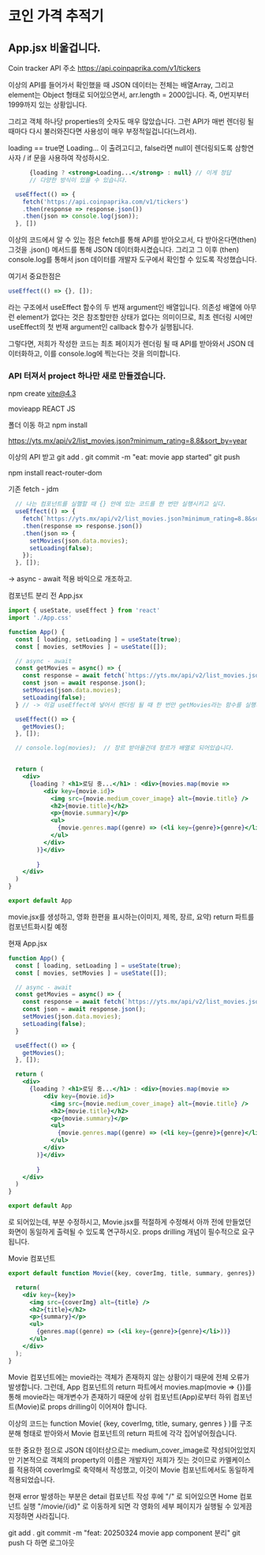 # 코인 가격 추적기

## App.jsx 비울겁니다.

Coin tracker API 주소
https://api.coinpaprika.com/v1/tickers

이상의 API를 들어가서 확인했을 때 JSON 데이터는 전체는 배열Array, 그리고 element는 Object 형태로 되어있으면서, arr.length = 2000입니다.
즉, 0번지부터 1999까지 있는 상황입니다.

그리고 객체 하나당 properties의 숫자도 매우 많았습니다. 그런 API가 매번 렌더링 될때마다 다시 불러와진다면 사용성이 매우 부정적일겁니다(느려서).

loading == true면 Loading... 이 출려고디고,
false라면 null이 렌더링되도록 삼항연사자 / if 문을 사용하여 작성하시오.

```jsx
      {loading ? <strong>Loading...</strong> : null} // 이게 정답
      // 다양한 방식이 있을 수 있습니다.
```

```jsx
  useEffect(() => {
    fetch('https://api.coinpaprika.com/v1/tickers')
    .then(response => response.json())
    .then(json => console.log(json));
  }, [])
```

이상의 코드에서 알 수 있는 점은 fetch를 통해 API를 받아오고서, 다 받아온다면(then) 그것을 .json() 메서드를 통해 JSON 데이터화시켰습니다. 그리고 그 이후 (then) console.log를 통해서 json 데이터를 개발자 도구에서 확인할 수 있도록 작성했습니다.

여기서 중요한점은
```jsx
useEffect(() => {}, []); 
```
라는 구조에서 useEffect 함수의 두 번재 argument인 배열입니다.
의존성 배열에 아무런 element가 없다는 것은 참조할만한 상태가 없다는 의미이므로, 최초 렌더링 시에만 useEffect의 첫 번재 argument인 callback 함수가 실행됩니다.

그렇다면, 저희가 작성한 코드는
최초 페이지가 렌더링 될 때 API를 받아와서 JSON 데이터화하고, 이를 console.log에 찍는다는 것을 의미합니다.

### API 터져서 project 하나만 새로 만들겠습니다.

npm create vite@4.3

movieapp
REACT
JS

폴더 이동 하고
npm install

https://yts.mx/api/v2/list_movies.json?minimum_rating=8.8&sort_by=year

이상의 API 받고
git add .
git commit -m "eat: movie app started"
git push

npm install react-router-dom


기존 fetch - jdm
```jsx
  // 나는 컴포넌트를 실핼할 때 {} 안에 있는 코드를 한 번만 실행시키고 싶다.
  useEffect(() => {
    fetch(`https://yts.mx/api/v2/list_movies.json?minimum_rating=8.8&sort_by=year`)
    .then(response => response.json())
    .then(json => {
      setMovies(json.data.movies);
      setLoading(false);
    });
  }, []);
```
-> async - await 적용 바익으로 개조하고.


컴포넌트 분리 전 App.jsx
```jsx
import { useState, useEffect } from 'react'
import './App.css'

function App() {
  const [ loading, setLoading ] = useState(true);
  const [ movies, setMovies ] = useState([]);

  // async - await
  const getMovies = async() => {
    const response = await fetch(`https://yts.mx/api/v2/list_movies.json?minimum_rating=8.8%sort_by=year`);
    const json = await response.json();
    setMovies(json.data.movies);
    setLoading(false);
  } // -> 이걸 useEffect에 넣어서 렌더링 될 때 한 번만 getMovies라는 함수를 실행시키겠다.

  useEffect(() => {
    getMovies();
  }, []);

  // console.log(movies);  // 장르 받아올건데 장르가 배열로 되어있습니다.


  return (
    <div>
      {loading ? <h1>로딩 중...</h1> : <div>{movies.map(movie => 
          <div key={movie.id}>
            <img src={movie.medium_cover_image} alt={movie.title} />
            <h2>{movie.title}</h2>
            <p>{movie.summary}</p>
            <ul>
              {movie.genres.map((genre) => (<li key={genre}>{genre}</li>))}
            </ul>
          </div>
        )}</div>
        
        }
    </div>
  )
}

export default App

```

movie.jsx를 생성하고, 영화 한편을 표시하는(이미지, 제목, 장르, 요약) return
파트를 컴포넌트화시킬 예정

현재 App.jsx

```jsx
function App() {
  const [ loading, setLoading ] = useState(true);
  const [ movies, setMovies ] = useState([]);

  // async - await
  const getMovies = async() => {
    const response = await fetch(`https://yts.mx/api/v2/list_movies.json?minimum_rating=8.8%sort_by=year`);
    const json = await response.json();
    setMovies(json.data.movies);
    setLoading(false);
  }

  useEffect(() => {
    getMovies();
  }, []);

  return (
    <div>
      {loading ? <h1>로딩 중...</h1> : <div>{movies.map(movie => 
          <div key={movie.id}>
            <img src={movie.medium_cover_image} alt={movie.title} />
            <h2>{movie.title}</h2>
            <p>{movie.summary}</p>
            <ul>
              {movie.genres.map((genre) => (<li key={genre}>{genre}</li>))}
            </ul>
          </div>
        )}</div>
        
        }
    </div>
  )
}

export default App

```
로 되어있는데, <Movie /> 부분 수정하시고,
Movie.jsx를 적절하게 수정해서
아까 전에 만들었던 화면이 동일하게 출력될 수 있도록 연구하시오.
props drilling 개념이 필수적으로 요구됩니다.

Movie 컴포넌트
```jsx
export default function Movie({key, coverImg, title, summary, genres}) {

  return(
    <div key={key}>
      <img src={coverImg} alt={title} />
      <h2>{title}</h2>
      <p>{summary}</p>
      <ul>
        {genres.map((genre) => (<li key={genre}>{genre}</li>))}
      </ul>
    </div>
  );
}
```
Movie 컴포넌트에는 movie라는 객체가 존재하지 않는 상황이기 때문에 전체 오류가 발생합니다.
그런데, App 컴포넌트의 return 파트에서 movies.map(movie => {})를 통해 movie라는 매개변수가 존재하기 때문에 상위 컴포넌트(App)로부터 하위 컴포넌트(Movie)로 props drilling이 이어져야 합니다.

이상의 코드는 function Movie( {key, coverImg, title, sumary, genres } )를 구조분해 형태로 받아와서
Movie 컴포넌트의 return 파트에 각각 집어넣어줬습니다.

또한 중요한 점으로 JSON 데이터상으로는 medium_cover_image로 작성되어있었지만 기본적으로 객체의 property의 이름은 개발자인 저희가 짓는 것이므로 카멜케이스를 적용하여 coverImg로 축약해서 작성했고, 이것이 Movie 컴포넌트에서도 동일하게 적용되었습니다.

현재 error 발생하는 부분은 detail 컴포넌트 작성 후에 
"/" 로 되어있으면 Home 컴포넌트 실행
"/movie/{id}" 로 이동하게 되면 각 영화의 세부 페이지가 실행될 수 있게끔 지정하면 사라집니다.

git add .
git commit -m "feat: 20250324 movie app component 분리"
git push
다 하면 로그아웃
